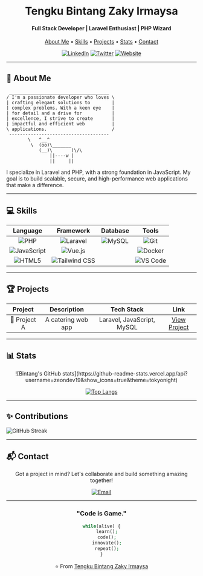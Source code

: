 <h1 align="center">Tengku Bintang Zaky Irmaysa</h1>

<h4 align="center">Full Stack Developer | Laravel Enthusiast | PHP Wizard</h4>

<p align="center">
  <a href="#-about-me">About Me</a> •
  <a href="#-skills">Skills</a> •
  <a href="#-projects">Projects</a> •
  <a href="#-stats">Stats</a> •
  <a href="#-contact">Contact</a>
</p>

<div align="center">

[![LinkedIn](https://img.shields.io/badge/-LinkedIn-0077B5?style=for-the-badge&logo=Linkedin&logoColor=white)](https://www.linkedin.com/in/tengku-bintang-zaky-irmaysa/)
[![Twitter](https://img.shields.io/badge/-Twitter-1DA1F2?style=for-the-badge&logo=Twitter&logoColor=white)](https://twitter.com/yourusername)
[![Website](https://img.shields.io/badge/-Website-FF7139?style=for-the-badge&logo=Firefox-Browser&logoColor=white)](https://yourwebsite.com)

</div>

---

## 🚀 About Me

```
 _____________________________________
/ I'm a passionate developer who loves \
| crafting elegant solutions to        |
| complex problems. With a keen eye    |
| for detail and a drive for           |
| excellence, I strive to create       |
| impactful and efficient web          |
\ applications.                        /
 -------------------------------------
        \   ^__^
         \  (oo)\_______
            (__)\       )\/\
                ||----w |
                ||     ||
```

I specialize in Laravel and PHP, with a strong foundation in JavaScript. My goal is to build scalable, secure, and high-performance web applications that make a difference.

---

## 💻 Skills

<div align="center">

| Language | Framework | Database | Tools |
|:--------:|:---------:|:--------:|:-----:|
| ![PHP](https://img.shields.io/badge/-PHP-777BB4?style=flat-square&logo=php&logoColor=white) | ![Laravel](https://img.shields.io/badge/-Laravel-FF2D20?style=flat-square&logo=laravel&logoColor=white) | ![MySQL](https://img.shields.io/badge/-MySQL-4479A1?style=flat-square&logo=mysql&logoColor=white) | ![Git](https://img.shields.io/badge/-Git-F05032?style=flat-square&logo=git&logoColor=white) |
| ![JavaScript](https://img.shields.io/badge/-JavaScript-F7DF1E?style=flat-square&logo=javascript&logoColor=black) | ![Vue.js](https://img.shields.io/badge/-Vue.js-4FC08D?style=flat-square&logo=vue.js&logoColor=white) | | ![Docker](https://img.shields.io/badge/-Docker-2496ED?style=flat-square&logo=docker&logoColor=white) |
| ![HTML5](https://img.shields.io/badge/-HTML5-E34F26?style=flat-square&logo=html5&logoColor=white) | ![Tailwind CSS](https://img.shields.io/badge/-Tailwind_CSS-38B2AC?style=flat-square&logo=tailwind-css&logoColor=white) | | ![VS Code](https://img.shields.io/badge/-VS_Code-007ACC?style=flat-square&logo=visual-studio-code&logoColor=white) |

</div>

---

## 🏆 Projects

<div align="center">

| Project | Description | Tech Stack | Link |
|:-------:|:-----------:|:----------:|:----:|
| 🚀 Project A | A catering web app | Laravel, JavaScript, MySQL | [View Project](https://github.com/yourusername/project-a) |

</div>

---

## 📊 Stats

<div align="center">
![Bintang's GitHub stats](https://github-readme-stats.vercel.app/api?username=zeondev19&show_icons=true&theme=tokyonight)

[![Top Langs](https://github-readme-stats.vercel.app/api/top-langs/?username=zeondev19&layout=compact&theme=tokyonight)](https://github.com/anuraghazra/github-readme-stats)
</div>

---

## ✨ Contributions
![GitHub Streak](https://github-readme-streak-stats.herokuapp.com/?user=your-username&theme=tokyonight)

---

## 📬 Contact

<div align="center">

Got a project in mind? Let's collaborate and build something amazing together!

[![Email](https://img.shields.io/badge/-Email-D14836?style=for-the-badge&logo=gmail&logoColor=white)](mailto:zeondev19@gmail.com)

</div>

---

<div align="center">

### "Code is Game."

```php
while(alive) {
    learn();
    code();
    innovate();
    repeat();
}
```


⭐️ From [Tengku Bintang Zaky Irmaysa](https://github.com/zeondev19)

</div>
